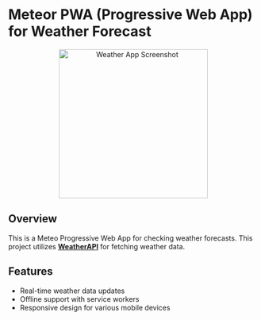 # Meteor PWA (Progressive Web App) for Weather Forecast

<div align="center">
  <img src="https://github.com/AdamKourchi/MeteoPWA/assets/119822336/a9d0cdb4-db19-4995-8792-120c7b94ca42" alt="Weather App Screenshot" width="300px">
</div>

## Overview

This is a Meteo Progressive Web App for checking weather forecasts.
This project utilizes **<a href="https://www.weatherapi.com/">WeatherAPI</a>** for fetching weather data.

## Features

- Real-time weather data updates
- Offline support with service workers
- Responsive design for various mobile devices

